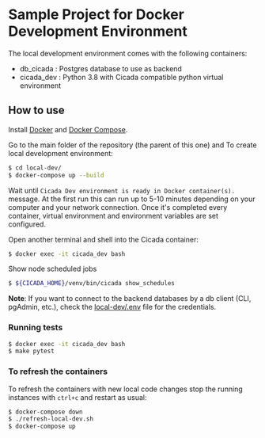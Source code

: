 # Sample Project for Docker Development Environment

The local development environment comes with the following containers:
* db_cicada : Postgres database to use as backend
* cicada_dev : Python 3.8 with Cicada compatible python virtual environment

## How to use

Install [Docker](https://www.docker.com/) and [Docker Compose](https://docs.docker.com/compose/).

Go to the main folder of the repository (the parent of this one) and To create local development environment:

```sh
$ cd local-dev/
$ docker-compose up --build
```

Wait until `Cicada Dev environment is ready in Docker container(s).` message. At the first run this can
run up to 5-10 minutes depending on your computer and your network connection. Once it's completed every container, virtual environment and environment variables are set configured.

Open another terminal and shell into the Cicada container:

```sh
$ docker exec -it cicada_dev bash
```

Show node scheduled jobs
``` sh
$ ${CICADA_HOME}/venv/bin/cicada show_schedules
```

**Note**:
If you want to connect to the backend databases by a db client (CLI, pgAdmin, etc.),
check the [local-dev/.env](../local-dev/.env) file for the credentials.

###  Running tests

``` sh
$ docker exec -it cicada_dev bash
$ make pytest
```

### To refresh the containers

To refresh the containers with new local code changes stop the running instances with `ctrl+c` and restart as usual:

```sh
$ docker-compose down
$ ./refresh-local-dev.sh
$ docker-compose up
```
